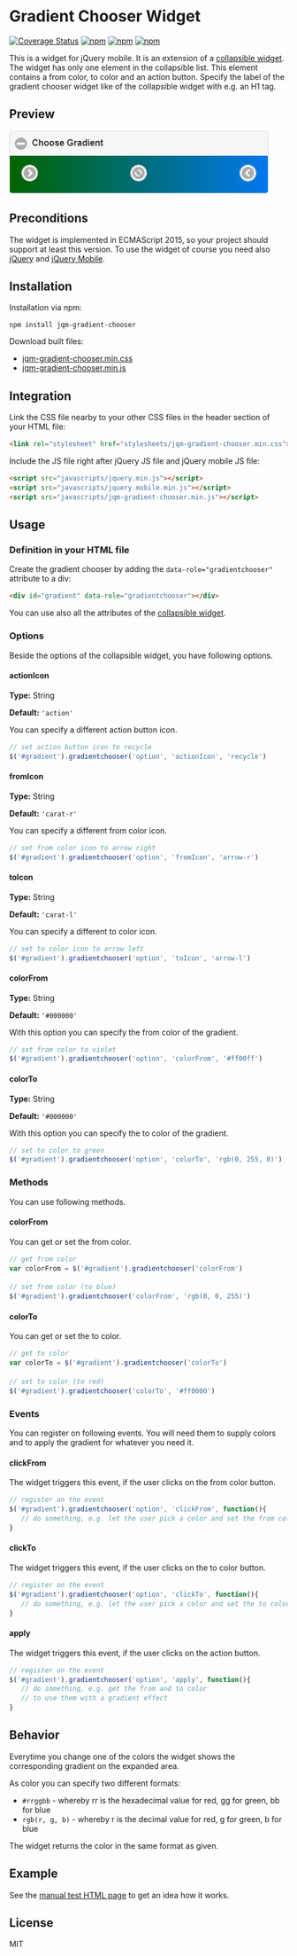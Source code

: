 # Gradient Chooser Widget

[![Coverage Status](https://coveralls.io/repos/github/Vertumnus/jqm-gradient-chooser/badge.svg?branch=master)](https://coveralls.io/github/Vertumnus/jqm-gradient-chooser?branch=master)
[![npm](https://img.shields.io/npm/dt/jqm-gradient-chooser.svg)](https://www.npmjs.com/package/jqm-gradient-chooser)
[![npm](https://img.shields.io/npm/v/jqm-gradient-chooser.svg)](https://www.npmjs.com/package/jqm-gradient-chooser)
[![npm](https://img.shields.io/npm/l/jqm-gradient-chooser.svg)](https://www.npmjs.com/package/jqm-gradient-chooser)

This is a widget for jQuery mobile. It is an extension of a [collapsible widget](http://api.jquerymobile.com/collapsible/).
The widget has only one element in the collapsible list. This element contains a from color, to color and an action button. 
Specify the label of the gradient chooser widget like of the collapsible widget with e.g. an H1 tag.

## Preview
![Gradient Chooser](preview.png)

## Preconditions
The widget is implemented in ECMAScript 2015, so your project should support
at least this version.
To use the widget of course you need also [jQuery](http://jquery.com) and [jQuery Mobile](http://jquerymobile.com).

## Installation
Installation via npm:
```shell
npm install jqm-gradient-chooser
```

Download built files:
* [jqm-gradient-chooser.min.css](./bin/jqm-gradient-chooser.min.css)
* [jqm-gradient-chooser.min.js](./bin/jqm-gradient-chooser.min.js)

## Integration
Link the CSS file nearby to your other CSS files in the header section of your HTML file:
```html
<link rel="stylesheet" href="stylesheets/jqm-gradient-chooser.min.css">
```

Include the JS file right after jQuery JS file and jQuery mobile JS file:
```html
<script src="javascripts/jquery.min.js"></script>
<script src="javascripts/jquery.mobile.min.js"></script>
<script src="javascripts/jqm-gradient-chooser.min.js"></script>
```

## Usage
### Definition in your HTML file
Create the gradient chooser by adding the `data-role="gradientchooser"` attribute to a div:
```html
<div id="gradient" data-role="gradientchooser"></div>
```

You can use also all the attributes of the [collapsible widget](http://api.jquerymobile.com/collapsible/).

### Options
Beside the options of the collapsible widget, you have following options.

#### actionIcon
__Type:__ String

__Default:__ `'action'`

You can specify a different action button icon.
```js
// set action button icon to recycle
$('#gradient').gradientchooser('option', 'actionIcon', 'recycle')
```

#### fromIcon
__Type:__ String

__Default:__ `'carat-r'`

You can specify a different from color icon.
```js
// set from color icon to arrow right
$('#gradient').gradientchooser('option', 'fromIcon', 'arrow-r')
```

#### toIcon
__Type:__ String

__Default:__ `'carat-l'`

You can specify a different to color icon.
```js
// set to color icon to arrow left
$('#gradient').gradientchooser('option', 'toIcon', 'arrow-l')
```

#### colorFrom
__Type:__ String

__Default:__ `'#000000'`

With this option you can specify the from color of the gradient.
```js
// set from color to violet
$('#gradient').gradientchooser('option', 'colorFrom', '#ff00ff')
```

#### colorTo
__Type:__ String

__Default:__ `'#000000'`

With this option you can specify the to color of the gradient.
```js
// set to color to green
$('#gradient').gradientchooser('option', 'colorTo', 'rgb(0, 255, 0)')
```

### Methods
You can use following methods.

#### colorFrom
You can get or set the from color.
```js
// get from color
var colorFrom = $('#gradient').gradientchooser('colorFrom')

// set from color (to blue)
$('#gradient').gradientchooser('colorFrom', 'rgb(0, 0, 255)')
```

#### colorTo
You can get or set the to color.
```js
// get to color
var colorTo = $('#gradient').gradientchooser('colorTo')

// set to color (to red)
$('#gradient').gradientchooser('colorTo', '#ff0000')
```

### Events
You can register on following events. You will need them to supply colors and to apply the gradient for whatever you need it.

#### clickFrom
The widget triggers this event, if the user clicks on the from color button.

```js
// register on the event
$('#gradient').gradientchooser('option', 'clickFrom', function(){
   // do something, e.g. let the user pick a color and set the from color
}
```

#### clickTo
The widget triggers this event, if the user clicks on the to color button.

```js
// register on the event
$('#gradient').gradientchooser('option', 'clickTo', function(){
   // do something, e.g. let the user pick a color and set the to color
}
```

#### apply
The widget triggers this event, if the user clicks on the action button.

```js
// register on the event
$('#gradient').gradientchooser('option', 'apply', function(){
   // do something, e.g. get the from and to color 
   // to use them with a gradient effect
}
```

## Behavior
Everytime you change one of the colors the widget shows the corresponding gradient on the expanded area.

As color you can specify two different formats:
* `#rrggbb` - whereby rr is the hexadecimal value for red, gg for green, bb for blue
* `rgb(r, g, b)` - whereby r is the decimal value for red, g for green, b for blue

The widget returns the color in the same format as given.

## Example
See the [manual test HTML page](./test/gradientchooser.man.html) to get an idea how it works.

## License
MIT